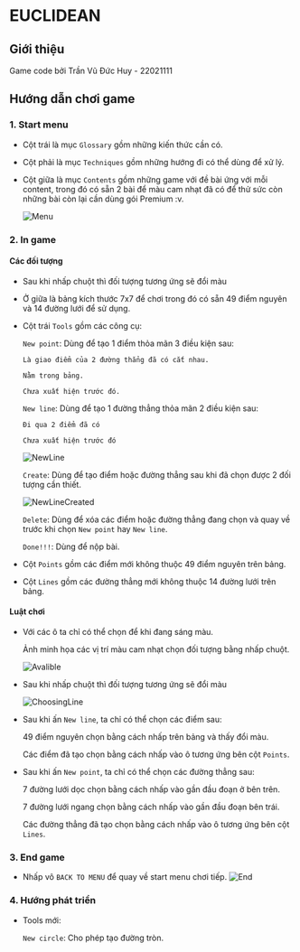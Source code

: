 # EUCLIDEAN
## Giới thiệu
Game code bởi Trần Vũ Đức Huy - 22021111
## Hướng dẫn chơi game
### 1. Start menu
- Cột trái là mục `Glossary` gồm những kiến thức cần có.

- Cột phải là mục `Techniques` gồm những hướng đi có thể dùng để xử lý.

- Cột giữa là mục `Contents` gồm những game với đề bài ứng với mỗi content, trong đó có sẵn 2 bài để màu cam nhạt đã có để thử sức còn những bài còn lại cần dùng gói Premium :v.

  ![Menu](https://user-images.githubusercontent.com/125182856/236879638-a3136371-6151-4d2c-9b14-41a02b1a7390.png)

### 2. In game
#### Các đối tượng
- Sau khi nhấp chuột thì đối tượng tương ứng sẽ đổi màu
- Ở giữa là bảng kích thước 7x7 để chơi trong đó có sẵn 49 điểm nguyên và 14 đường lưới để sử dụng.
- Cột trái `Tools` gồm các công cụ:

  `New point`: Dùng để tạo 1 điểm thỏa mãn 3 điều kiện sau:
    
      Là giao điểm của 2 đường thẳng đã có cắt nhau.
    
      Nằm trong bảng.
    
      Chưa xuất hiện trước đó.
  
  `New line`: Dùng để tạo 1 đường thẳng thỏa mãn 2 điều kiện sau:
  
      Đi qua 2 điểm đã có
    
      Chưa xuất hiện trước đó
      
    ![NewLine](https://user-images.githubusercontent.com/125182856/236879687-950da29e-d6b0-4a5b-86c7-927b58c6e955.png)
    
  `Create`: Dùng để tạo điểm hoặc đường thẳng sau khi đã chọn được 2 đối tượng cần thiết.
  
    ![NewLineCreated](https://user-images.githubusercontent.com/125182856/236886916-f106229e-3071-4c29-9689-6b5ddd2c59f4.png)
   
  `Delete`: Dùng để xóa các điểm hoặc đường thẳng đang chọn và quay về trước khi chọn `New point` hay `New line`.
   
   `Done!!!`: Dùng để nộp bài.
   
- Cột `Points` gồm các điểm mới không thuộc 49 điểm nguyên trên bảng.
- Cột `Lines` gồm các đường thẳng mới không thuộc 14 đường lưới trên bảng.
#### Luật chơi
- Với các ô ta chỉ có thể chọn để khi đang sáng màu.

    Ảnh minh họa các vị trí màu cam nhạt chọn đối tượng bằng nhấp chuột.
    
  ![Avalible ](https://user-images.githubusercontent.com/125182856/236878919-1418ce96-665f-4411-b57d-89cb5eb3b9c5.png)
  
- Sau khi nhấp chuột thì đối tượng tương ứng sẽ đổi màu

  ![ChoosingLine](https://user-images.githubusercontent.com/125182856/236879665-1fc33269-cfab-423c-aac1-1be3e486ce74.png)

- Sau khi ấn `New line`, ta chỉ có thể chọn các điểm sau:
    
    49 điểm nguyên chọn bằng cách nhấp trên bảng và thấy đổi màu.
    
    Các điểm đã tạo chọn bằng cách nhấp vào ô tương ứng bên cột `Points`.
    
- Sau khi ấn `New point`, ta chỉ có thể chọn các đường thẳng sau:

    7 đường lưới dọc chọn bằng cách nhấp vào gần đầu đoạn ở bên trên.
    
    7 đường lưới ngang chọn bằng cách nhấp vào gần đầu đoạn bên trái.
    
    Các đường thẳng đã tạo chọn bằng cách nhấp vào ô tương ứng bên cột `Lines`.
### 3. End game
- Nhấp vô `BACK TO MENU` để quay về start menu chơi tiếp.
![End](https://user-images.githubusercontent.com/125182856/236879676-2f71ee49-2e8a-4b9d-a207-36cf184571d0.png)

### 4. Hướng phát triển
- Tools mới:
 
  `New circle`: Cho phép tạo đường tròn.
